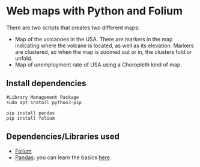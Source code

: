 # Web maps with Python and Folium
There are two scripts that creates two different maps:

- Map of the volcanoes in the USA. There are markers in the map indicating where the volcane is located, as well as its elevation. Markers are clustered, so when the map is zoomed out or in, the clusters fold or unfold.
- Map of unemployment rate of USA using a Choropleth kind of map.


## Install dependencies
```
#Library Management Package
sudo apt install python3-pip

pip install pandas
pip install folium

```
## Dependencies/Libraries used
- [Folium](https://pypi.org/project/folium/)
- [Pandas](https://pypi.org/project/pandas/): you can learn the basics [here](https://www.learnpython.org/en/Pandas_Basics).
